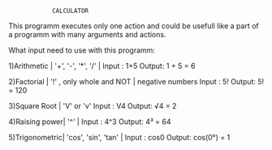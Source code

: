     
                CALCULATOR

   This programm executes only one action and could be usefull like a part of a programm with many arguments and actions.


   What input need to use with this programm:
  
   1)Arithmetic   | '+', '-', '*', '/'
                  |
   Input : 1+5
   Output: 1 + 5 = 6
  
   2)Factorial    | '!' , only whole and NOT
                  |       negative numbers
   Input : 5!
   Output: 5! = 120
  
   3)Square Root  | 'V' or 'v'
   Input : V4
   Output: √4 = 2
  
   4)Raising power| '^' 
                  |
   Input : 4^3
   Output: 4³ = 64
  
   5)Trigonometric| 'cos', 'sin', 'tan'
                  |
   Input : cos0
   Output: cos(0°) = 1
